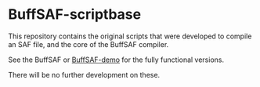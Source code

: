 # BuffSAF-scriptbase

This repository contains the original scripts that were developed to compile an SAF file, and the core of the BuffSAF compiler. 

See the BuffSAF or [BuffSAF-demo](https://github.com/brucejwardlow/buffsaf-demo) for the fully functional versions. 

There will be no further development on these. 
